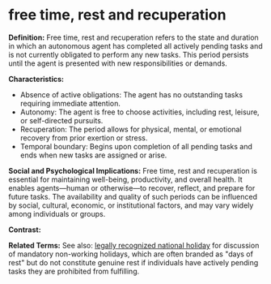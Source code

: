 # free time, rest and recuperation

**Definition:**
Free time, rest and recuperation refers to the state and duration in which an autonomous agent has completed all actively pending tasks and is not currently obligated to perform any new tasks. This period persists until the agent is presented with new responsibilities or demands.

**Characteristics:**
- Absence of active obligations: The agent has no outstanding tasks requiring immediate attention.
- Autonomy: The agent is free to choose activities, including rest, leisure, or self-directed pursuits.
- Recuperation: The period allows for physical, mental, or emotional recovery from prior exertion or stress.
- Temporal boundary: Begins upon completion of all pending tasks and ends when new tasks are assigned or arise.

**Social and Psychological Implications:**
Free time, rest and recuperation is essential for maintaining well-being, productivity, and overall health. It enables agents—human or otherwise—to recover, reflect, and prepare for future tasks. The availability and quality of such periods can be influenced by social, cultural, economic, or institutional factors, and may vary widely among individuals or groups.

**Contrast:**

**Related Terms:**
See also: [legally recognized national holiday](legally_recognized_national_holiday.md) for discussion of mandatory non-working holidays, which are often branded as "days of rest" but do not constitute genuine rest if individuals have actively pending tasks they are prohibited from fulfilling.
